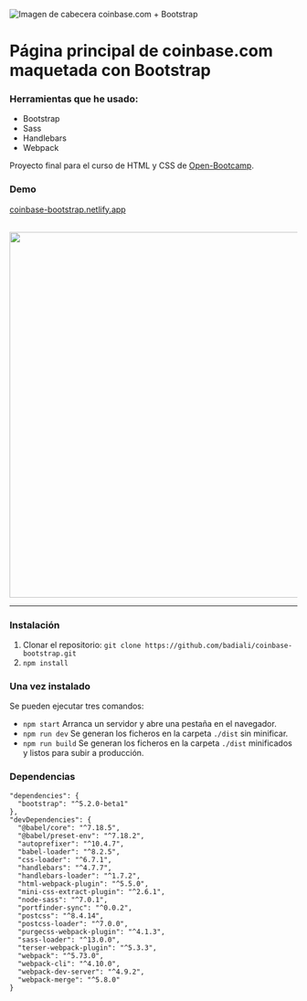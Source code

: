![Imagen de cabecera coinbase.com + Bootstrap](https://repository-images.githubusercontent.com/507161928/d745ce50-0c7d-41cb-a97f-4ad92799768d)

<h1>Página principal de coinbase.com<br> 
maquetada con Bootstrap</h1>

### Herramientas que he usado:

- Bootstrap
- Sass
- Handlebars
- Webpack

Proyecto final para el curso de HTML y CSS de [Open-Bootcamp](https://open-bootcamp.com).

### Demo

[coinbase-bootstrap.netlify.app](https://coinbase-bootstrap.netlify.app)

<br>
<img src="https://user-images.githubusercontent.com/8589135/175795031-19c123b2-a6a3-4a01-b352-d6626ed7ded6.gif" width="640">

---

### Instalación

1. Clonar el repositorio: `git clone https://github.com/badiali/coinbase-bootstrap.git`
2. `npm install`

### Una vez instalado

Se pueden ejecutar tres comandos:

- `npm start` Arranca un servidor y abre una pestaña en el navegador.
- `npm run dev` Se generan los ficheros en la carpeta `./dist` sin minificar.
- `npm run build` Se generan los ficheros en la carpeta `./dist` minificados y listos para subir a producción.

### Dependencias

```
"dependencies": {
  "bootstrap": "^5.2.0-beta1"
},
"devDependencies": {
  "@babel/core": "^7.18.5",
  "@babel/preset-env": "^7.18.2",
  "autoprefixer": "^10.4.7",
  "babel-loader": "^8.2.5",
  "css-loader": "^6.7.1",
  "handlebars": "^4.7.7",
  "handlebars-loader": "^1.7.2",
  "html-webpack-plugin": "^5.5.0",
  "mini-css-extract-plugin": "^2.6.1",
  "node-sass": "^7.0.1",
  "portfinder-sync": "^0.0.2",
  "postcss": "^8.4.14",
  "postcss-loader": "^7.0.0",
  "purgecss-webpack-plugin": "^4.1.3",
  "sass-loader": "^13.0.0",
  "terser-webpack-plugin": "^5.3.3",
  "webpack": "^5.73.0",
  "webpack-cli": "^4.10.0",
  "webpack-dev-server": "^4.9.2",
  "webpack-merge": "^5.8.0"
}
```
